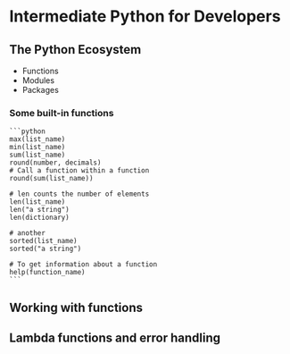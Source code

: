 # Intermediate Python for Developers

## The Python Ecosystem
- Functions
- Modules
- Packages

### Some built-in functions
    ```python
    max(list_name)
    min(list_name)
    sum(list_name)
    round(number, decimals)
    # Call a function within a function
    round(sum(list_name))

    # len counts the number of elements
    len(list_name)
    len("a string")
    len(dictionary)

    # another 
    sorted(list_name)
    sorted("a string")

    # To get information about a function
    help(function_name)
    ```

## Working with functions


## Lambda functions and error handling

